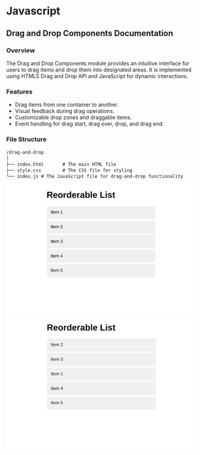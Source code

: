 # Javascript

## Drag and Drop Components Documentation

### Overview
The Drag and Drop Components module provides an intuitive interface for users to drag items and drop them into designated areas. It is implemented using HTML5 Drag and Drop API and JavaScript for dynamic interactions.

### Features
- Drag items from one container to another.
- Visual feedback during drag operations.
- Customizable drop zones and draggable items.
- Event handling for drag start, drag over, drop, and drag end.

### File Structure
```
/drag-and-drop
│
├── index.html       # The main HTML file
├── style.css        # The CSS file for styling
└── index.js # The JavaScript file for drag-and-drop functionality
```

![alt text](image.png)
![alt text](image-1.png)